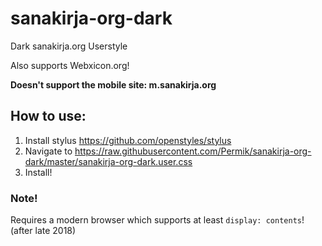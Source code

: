 # sanakirja-org-dark
Dark sanakirja.org Userstyle

Also supports Webxicon.org!

**Doesn't support the mobile site: m.sanakirja.org**

## How to use:

1. Install stylus https://github.com/openstyles/stylus
2. Navigate to https://raw.githubusercontent.com/Permik/sanakirja-org-dark/master/sanakirja-org-dark.user.css
3. Install!

### Note!
Requires a modern browser which supports at least ```display: contents```! (after late 2018)
